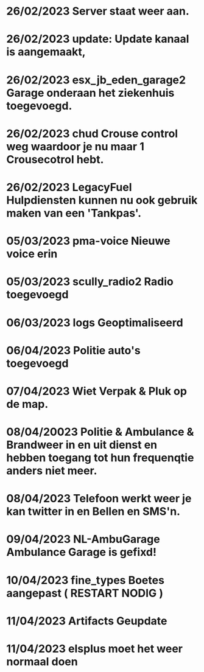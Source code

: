 # 26/02/2023 Server staat weer aan. 
# 26/02/2023 update: Update kanaal is aangemaakt,
# 26/02/2023 esx_jb_eden_garage2 Garage onderaan het ziekenhuis toegevoegd.
# 26/02/2023 chud Crouse control weg waardoor je nu maar 1 Crousecotrol hebt.
# 26/02/2023 LegacyFuel Hulpdiensten kunnen nu ook gebruik maken van een 'Tankpas'.
# 05/03/2023 pma-voice Nieuwe voice erin
# 05/03/2023 scully_radio2 Radio toegevoegd
# 06/03/2023 logs Geoptimaliseerd 
# 06/04/2023 Politie auto's toegevoegd 
# 07/04/2023 Wiet Verpak & Pluk op de map.
# 08/04/20023 Politie & Ambulance & Brandweer in en uit dienst en hebben toegang tot hun frequenqtie anders niet meer.
# 08/04/2023 Telefoon werkt weer je kan twitter in en Bellen en SMS'n.
# 09/04/2023 NL-AmbuGarage  Ambulance Garage is gefixd!
# 10/04/2023 fine_types Boetes aangepast ( RESTART NODIG )
# 11/04/2023 Artifacts Geupdate
# 11/04/2023 elsplus moet het weer normaal doen
